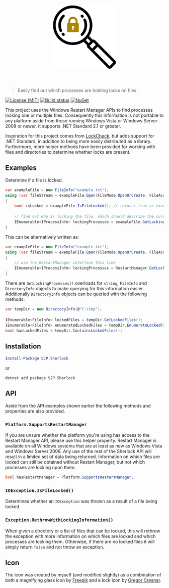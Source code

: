 <h1 align="center">
    <br>
    <img width="200" height="200" src="sherlock.png" alt="Sherlock">
    <br>
    <br>
</h1>

> Easily find out which processes are holding locks on files.

[![License (MIT)](https://img.shields.io/badge/license-MIT-blue.svg)](https://opensource.org/licenses/MIT) [![Build status](https://ci.appveyor.com/api/projects/status/e603c1hyj2vka7o5?svg=true)](https://ci.appveyor.com/project/sjp/sherlock) [![NuGet](https://img.shields.io/nuget/v/SJP.Sherlock.svg)](https://www.nuget.org/packages/SJP.Sherlock/)

This project uses the Windows Restart Manager APIs to find processes locking one or multiple files. Consequently this information is not portable to any platform aside from those running Windows Vista or Windows Server 2008 or newer. It supports .NET Standard 2.1 or greater.

Inspiration for this project comes from [LockCheck](https://github.com/cklutz/LockCheck), but adds support for .NET Standard, in addition to being more easily distributed as a library. Furthermore, more helper methods have been provided for working with files and directories to determine whether locks are present.

## Examples

Determine if a file is locked.

```csharp
var exampleFile = new FileInfo("example.txt");
using (var fileStream = exampleFile.Open(FileMode.OpenOrCreate, FileAccess.Write, FileShare.None))
{
    bool isLocked = exampleFile.IsFileLocked(); // returns true as example.txt is locked

    // find out who is locking the file, which should describe the current process
    IEnumerable<IProcessInfo> lockingProcesses = exampleFile.GetLockingProcesses();
}
```

This can be alternatively written as:

```csharp
var exampleFile = new FileInfo("example.txt");
using (var fileStream = exampleFile.Open(FileMode.OpenOrCreate, FileAccess.Write, FileShare.None))
{
    // use the RestartManager interface this time
    IEnumerable<IProcessInfo> lockingProcesses = RestartManager.GetLockingProcesses(exampleFile);
}
```

There are `GetLockingProcesses()` overloads for `string`, `FileInfo` and `DirectoryInfo` objects to make querying for this information easier. Additionally `DirectoryInfo` objects can be queried with the following methods:

```csharp
var tempDir = new DirectoryInfo(@"C:\tmp");

IEnumerable<FileInfo> lockedFiles = tempDir.GetLockedFiles();
IEnumerable<FileInfo> enumeratedLockedFiles = tempDir.EnumerateLockedFiles();
bool hasLockedFiles = tempDir.ContainsLockedFiles();
```

## Installation

```powershell
Install-Package SJP.Sherlock
```

or

```console
dotnet add package SJP.Sherlock
```

## API

Aside from the API examples shown earlier the following methods and properties are also provided.

### `Platform.SupportsRestartManager`

If you are unsure whether the platform you're using has access to the Restart Manager API, please use this helper property. Restart Manager is available on all Windows systems that are at least as new as Windows Vista and Windows Server 2008. Any use of the rest of the Sherlock API will result in a limited set of data being returned. Information on which files are locked can still be obtained without Restart Manager, but not which processes are locking upon them.

```csharp
bool hasRestartManager = Platform.SupportsRestartManager;
```

### `IOException.IsFileLocked()`

Determines whether an `IOException` was thrown as a result of a file being locked.

### `Exception.RethrowWithLockingInformation()`

When given a directory or a list of files that can be locked, this will rethrow the exception with more information on which files are locked and which processes are locking them. Otherwise, if there are no locked files it will simply return `false` and not throw an exception.

## Icon

The icon was created by myself (and modified slightly) as a combination of both a magnifying glass icon by [Freepik](http://www.freepik.com) and a lock icon by [Gregor Cresnar](https://www.flaticon.com/authors/gregor-cresnar).
